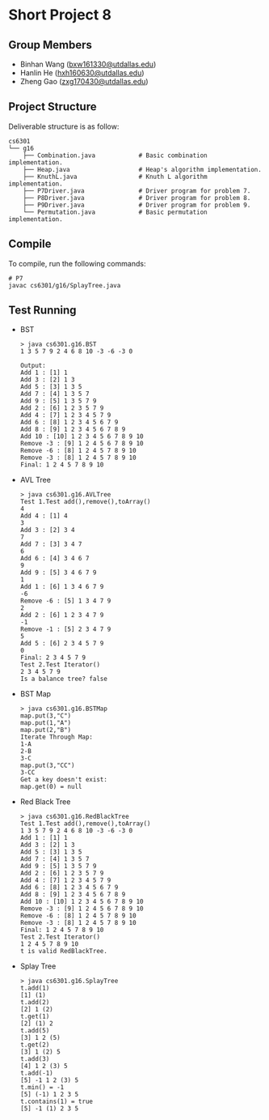 Short Project 8
===============

Group Members
-------------

- Binhan Wang (bxw161330@utdallas.edu)
- Hanlin He (hxh160630@utdallas.edu)
- Zheng Gao (zxg170430@utdallas.edu)

Project Structure
-----------------

Deliverable structure is as follow:

    cs6301
    └── g16
        ├── Combination.java            # Basic combination implementation.
        ├── Heap.java                   # Heap's algorithm implementation.
        ├── KnuthL.java                 # Knuth L algorithm implementation.
        ├── P7Driver.java               # Driver program for problem 7.
        ├── P8Driver.java               # Driver program for problem 8.
        ├── P9Driver.java               # Driver program for problem 9.
        └── Permutation.java            # Basic permutation implementation.

Compile
-------

To compile, run the following commands:

    # P7
    javac cs6301/g16/SplayTree.java


Test Running
------------

-   BST

        > java cs6301.g16.BST
        1 3 5 7 9 2 4 6 8 10 -3 -6 -3 0
        
        Output:
        Add 1 : [1] 1
        Add 3 : [2] 1 3
        Add 5 : [3] 1 3 5
        Add 7 : [4] 1 3 5 7
        Add 9 : [5] 1 3 5 7 9
        Add 2 : [6] 1 2 3 5 7 9
        Add 4 : [7] 1 2 3 4 5 7 9
        Add 6 : [8] 1 2 3 4 5 6 7 9
        Add 8 : [9] 1 2 3 4 5 6 7 8 9
        Add 10 : [10] 1 2 3 4 5 6 7 8 9 10
        Remove -3 : [9] 1 2 4 5 6 7 8 9 10
        Remove -6 : [8] 1 2 4 5 7 8 9 10
        Remove -3 : [8] 1 2 4 5 7 8 9 10
        Final: 1 2 4 5 7 8 9 10 


-   AVL Tree

        > java cs6301.g16.AVLTree
        Test 1.Test add(),remove(),toArray()
        4
        Add 4 : [1] 4
        3
        Add 3 : [2] 3 4
        7
        Add 7 : [3] 3 4 7
        6
        Add 6 : [4] 3 4 6 7
        9
        Add 9 : [5] 3 4 6 7 9
        1
        Add 1 : [6] 1 3 4 6 7 9
        -6
        Remove -6 : [5] 1 3 4 7 9
        2
        Add 2 : [6] 1 2 3 4 7 9
        -1
        Remove -1 : [5] 2 3 4 7 9
        5
        Add 5 : [6] 2 3 4 5 7 9
        0
        Final: 2 3 4 5 7 9 
        Test 2.Test Iterator()
        2 3 4 5 7 9 
        Is a balance tree? false


-   BST Map

        > java cs6301.g16.BSTMap
        map.put(3,"C")
        map.put(1,"A")
        map.put(2,"B")
        Iterate Through Map:
        1-A
        2-B
        3-C
        map.put(3,"CC")
        3-CC
        Get a key doesn't exist:
        map.get(0) = null


-   Red Black Tree

        > java cs6301.g16.RedBlackTree
        Test 1.Test add(),remove(),toArray()
        1 3 5 7 9 2 4 6 8 10 -3 -6 -3 0
        Add 1 : [1] 1
        Add 3 : [2] 1 3
        Add 5 : [3] 1 3 5
        Add 7 : [4] 1 3 5 7
        Add 9 : [5] 1 3 5 7 9
        Add 2 : [6] 1 2 3 5 7 9
        Add 4 : [7] 1 2 3 4 5 7 9
        Add 6 : [8] 1 2 3 4 5 6 7 9
        Add 8 : [9] 1 2 3 4 5 6 7 8 9
        Add 10 : [10] 1 2 3 4 5 6 7 8 9 10
        Remove -3 : [9] 1 2 4 5 6 7 8 9 10
        Remove -6 : [8] 1 2 4 5 7 8 9 10
        Remove -3 : [8] 1 2 4 5 7 8 9 10
        Final: 1 2 4 5 7 8 9 10
        Test 2.Test Iterator()
        1 2 4 5 7 8 9 10
        t is valid RedBlackTree.


-   Splay Tree

        > java cs6301.g16.SplayTree
        t.add(1)
        [1] (1)
        t.add(2)
        [2] 1 (2)
        t.get(1)
        [2] (1) 2
        t.add(5)
        [3] 1 2 (5)
        t.get(2)
        [3] 1 (2) 5
        t.add(3)
        [4] 1 2 (3) 5
        t.add(-1)
        [5] -1 1 2 (3) 5
        t.min() = -1
        [5] (-1) 1 2 3 5
        t.contains(1) = true
        [5] -1 (1) 2 3 5